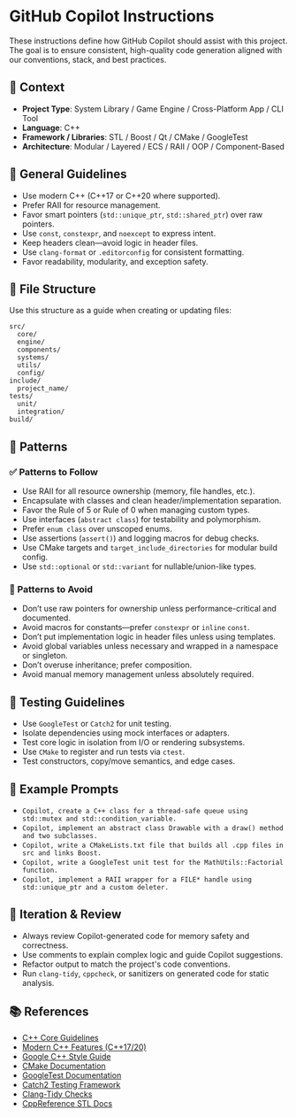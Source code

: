 # GitHub Copilot Instructions

These instructions define how GitHub Copilot should assist with this project. The goal is to ensure consistent, high-quality code generation aligned with our conventions, stack, and best practices.

## 🧠 Context

- **Project Type**: System Library / Game Engine / Cross-Platform App / CLI Tool
- **Language**: C++
- **Framework / Libraries**: STL / Boost / Qt / CMake / GoogleTest
- **Architecture**: Modular / Layered / ECS / RAII / OOP / Component-Based

## 🔧 General Guidelines

- Use modern C++ (C++17 or C++20 where supported).
- Prefer RAII for resource management.
- Favor smart pointers (`std::unique_ptr`, `std::shared_ptr`) over raw pointers.
- Use `const`, `constexpr`, and `noexcept` to express intent.
- Keep headers clean—avoid logic in header files.
- Use `clang-format` or `.editorconfig` for consistent formatting.
- Favor readability, modularity, and exception safety.

## 📁 File Structure

Use this structure as a guide when creating or updating files:

```text
src/
  core/
  engine/
  components/
  systems/
  utils/
  config/
include/
  project_name/
tests/
  unit/
  integration/
build/
```

## 🧶 Patterns

### ✅ Patterns to Follow

- Use RAII for all resource ownership (memory, file handles, etc.).
- Encapsulate with classes and clean header/implementation separation.
- Favor the Rule of 5 or Rule of 0 when managing custom types.
- Use interfaces (`abstract class`) for testability and polymorphism.
- Prefer `enum class` over unscoped enums.
- Use assertions (`assert()`) and logging macros for debug checks.
- Use CMake targets and `target_include_directories` for modular build config.
- Use `std::optional` or `std::variant` for nullable/union-like types.

### 🚫 Patterns to Avoid

- Don’t use raw pointers for ownership unless performance-critical and documented.
- Avoid macros for constants—prefer `constexpr` or `inline` `const`.
- Don’t put implementation logic in header files unless using templates.
- Avoid global variables unless necessary and wrapped in a namespace or singleton.
- Don’t overuse inheritance; prefer composition.
- Avoid manual memory management unless absolutely required.

## 🧪 Testing Guidelines

- Use `GoogleTest` or `Catch2` for unit testing.
- Isolate dependencies using mock interfaces or adapters.
- Test core logic in isolation from I/O or rendering subsystems.
- Use `CMake` to register and run tests via `ctest`.
- Test constructors, copy/move semantics, and edge cases.

## 🧩 Example Prompts

- `Copilot, create a C++ class for a thread-safe queue using std::mutex and std::condition_variable.`
- `Copilot, implement an abstract class Drawable with a draw() method and two subclasses.`
- `Copilot, write a CMakeLists.txt file that builds all .cpp files in src and links Boost.`
- `Copilot, write a GoogleTest unit test for the MathUtils::Factorial function.`
- `Copilot, implement a RAII wrapper for a FILE* handle using std::unique_ptr and a custom deleter.`

## 🔁 Iteration & Review

- Always review Copilot-generated code for memory safety and correctness.
- Use comments to explain complex logic and guide Copilot suggestions.
- Refactor output to match the project's code conventions.
- Run `clang-tidy`, `cppcheck`, or sanitizers on generated code for static analysis.

## 📚 References

- [C++ Core Guidelines](https://isocpp.github.io/CppCoreGuidelines/CppCoreGuidelines)
- [Modern C++ Features (C++17/20)](https://github.com/AnthonyCalandra/modern-cpp-features)
- [Google C++ Style Guide](https://google.github.io/styleguide/cppguide.html)
- [CMake Documentation](https://cmake.org/documentation/)
- [GoogleTest Documentation](https://github.com/google/googletest)
- [Catch2 Testing Framework](https://github.com/catchorg/Catch2)
- [Clang-Tidy Checks](https://clang.llvm.org/extra/clang-tidy/)
- [CppReference STL Docs](https://en.cppreference.com/w/cpp)
